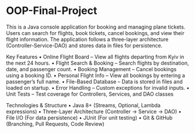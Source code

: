 # OOP-Final-Project

This is a Java console application for booking and managing plane tickets. Users can search for flights, book tickets, cancel bookings, and view their flight information. The application follows a three-layer architecture (Controller-Service-DAO) and stores data in files for persistence.

   Key Features
•	Online Flight Board – View all flights departing from Kyiv in the next 24 hours.
•	Flight Search & Booking – Search flights by destination, date, and passenger count.
•	Booking Management – Cancel bookings using a booking ID.
•	Personal Flight Info – View all bookings by entering a passenger’s full name.
•	File-Based Database – Data is stored in files and loaded on startup.
•	Error Handling – Custom exceptions for invalid inputs.
•	Unit Tests – Test coverage for Controllers, Services, and DAO classes


  Technologies & Structure
•	Java 8+ (Streams, Optional, Lambda expressions)
•	Three-Layer Architecture (Controller → Service → DAO)
•	File I/O (For data persistence)
•	JUnit (For unit testing)
•	Git & GitHub (Branching, Pull Requests, Code Review)
